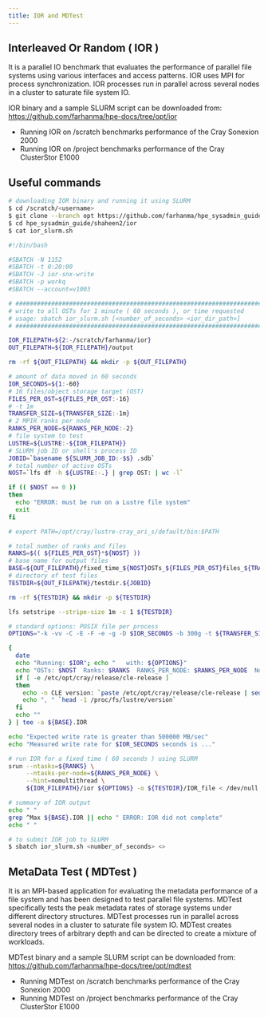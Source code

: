 ```yaml
---
title: IOR and MDTest
---
```


## Interleaved Or Random ( IOR )

It is a parallel IO benchmark that evaluates the performance of parallel file
systems using various interfaces and access patterns. IOR uses MPI for process
synchronization. IOR processes run in parallel across several nodes in a cluster
to saturate file system IO.

IOR binary and a sample SLURM script can be downloaded from:
https://github.com/farhanma/hpe-docs/tree/opt/ior

* Running IOR on /scratch benchmarks performance of the Cray Sonexion 2000
* Running IOR on /project benchmarks performance of the Cray ClusterStor E1000

## Useful commands

```sh
# downloading IOR binary and running it using SLURM
$ cd /scratch/<username>
$ git clone --branch opt https://github.com/farhanma/hpe_sysadmin_guide.git
$ cd hpe_sysadmin_guide/shaheen2/ior
$ cat ior_slurm.sh

#!/bin/bash

#SBATCH -N 1152
#SBATCH -t 0:20:00
#SBATCH -J ior-snx-write
#SBATCH -p workq
#SBATCH --account=v1003

# ##############################################################################
# write to all OSTs for 1 minute ( 60 seconds ), or time requested
# usage: sbatch ior_slurm.sh [<number_of_seconds> <ior_dir_path>]
# ##############################################################################

IOR_FILEPATH=${2:-/scratch/farhanma/ior}
OUT_FILEPATH=${IOR_FILEPATH}/output

rm -rf ${OUT_FILEPATH} && mkdir -p ${OUT_FILEPATH}

# amount of data moved in 60 seconds
IOR_SECONDS=${1:-60}
# 16 files/object storage target (OST)
FILES_PER_OST=${FILES_PER_OST:-16}
# -t 1m
TRANSFER_SIZE=${TRANSFER_SIZE:-1m}
# 2 MPIR ranks per node
RANKS_PER_NODE=${RANKS_PER_NODE:-2}
# file system to test
LUSTRE=${LUSTRE:-${IOR_FILEPATH}}
# SLURM job ID or shell's process ID
JOBID=`basename ${SLURM_JOB_ID:-$$} .sdb`
# total number of active OSTs
NOST=`lfs df -h ${LUSTRE:-.} | grep OST: | wc -l`

if (( $NOST == 0 ))
then
  echo "ERROR: must be run on a Lustre file system"
  exit
fi

# export PATH=/opt/cray/lustre-cray_ari_s/default/bin:$PATH

# total number of ranks and files
RANKS=$(( ${FILES_PER_OST}*${NOST} ))
# base name for output files
BASE=${OUT_FILEPATH}/fixed_time_${NOST}OSTs_${FILES_PER_OST}files_${TRANSFER_SIZE}_${RANKS_PER_NODE}ppn_${JOBID}
# directory of test files
TESTDIR=${OUT_FILEPATH}/testdir.${JOBID}

rm -rf ${TESTDIR} && mkdir -p ${TESTDIR}

lfs setstripe --stripe-size 1m -c 1 ${TESTDIR}

# standard options: POSIX file per process
OPTIONS="-k -vv -C -E -F -e -g -D $IOR_SECONDS -b 300g -t ${TRANSFER_SIZE} -w"

{
  date
  echo "Running: $IOR"; echo "   with: ${OPTIONS}"
  echo "OSTs: $NOST  Ranks: $RANKS  RANKS_PER_NODE: $RANKS_PER_NODE  Nodes: $(($RANKS/$RANKS_PER_NODE))"
  if [ -e /etc/opt/cray/release/cle-release ]
  then
    echo -n CLE version: `paste /etc/opt/cray/release/cle-release | sed -e 's/DEFAULT=//'`
    echo ", " `head -1 /proc/fs/lustre/version`
  fi
  echo ""
} | tee -a ${BASE}.IOR

echo "Expected write rate is greater than 500000 MB/sec"
echo "Measured write rate for $IOR_SECONDS seconds is ..."

# run IOR for a fixed time ( 60 seconds ) using SLURM
srun --ntasks=${RANKS} \
     --ntasks-per-node=${RANKS_PER_NODE} \
     --hint=nomultithread \
     ${IOR_FILEPATH}/ior ${OPTIONS} -o ${TESTDIR}/IOR_file < /dev/null >> ${BASE}.IOR

# summary of IOR output
echo " "
grep ^Max ${BASE}.IOR || echo " ERROR: IOR did not complete"
echo " "

# to submit IOR job to SLURM
$ sbatch ior_slurm.sh <number_of_seconds> <>
```

## MetaData Test ( MDTest )

It is an MPI-based application for evaluating the metadata performance of a file
system and has been designed to test parallel file systems. MDTest specifically
tests the peak metadata rates of storage systems under different directory
structures. MDTest processes run in parallel across several nodes in a cluster
to saturate file system IO. MDTest creates directory trees of arbitrary depth
and can be directed to create a mixture of workloads.

MDTest binary and a sample SLURM script can be downloaded from:
https://github.com/farhanma/hpe-docs/tree/opt/mdtest

* Running MDTest on /scratch benchmarks performance of the Cray Sonexion 2000
* Running MDTest on /project benchmarks performance of the Cray ClusterStor E1000
